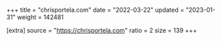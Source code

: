 +++
title = "chrisportela.com"
date = "2022-03-22"
updated = "2023-01-31"
weight = 142481

[extra]
source = "https://chrisportela.com"
ratio = 2
size = 139
+++
